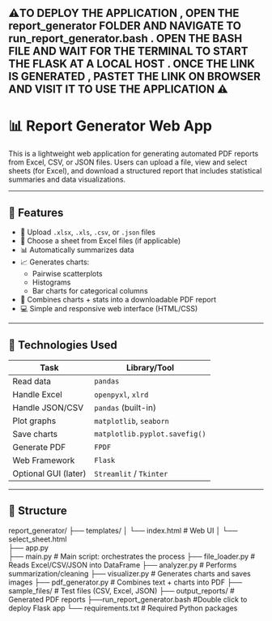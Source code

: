 ⚠️TO DEPLOY THE APPLICATION , OPEN THE report_generator FOLDER AND NAVIGATE TO run_report_generator.bash . OPEN THE BASH FILE AND WAIT FOR THE TERMINAL TO START THE FLASK AT A LOCAL HOST . ONCE THE LINK IS GENERATED , PASTET THE LINK ON BROWSER AND VISIT IT TO USE THE APPLICATION ⚠️
---
# 📊 Report Generator Web App

This is a lightweight web application for generating automated PDF reports from Excel, CSV, or JSON files. Users can upload a file, view and select sheets (for Excel), and download a structured report that includes statistical summaries and data visualizations.

---

## 🚀 Features

- 📁 Upload `.xlsx`, `.xls`, `.csv`, or `.json` files
- 📄 Choose a sheet from Excel files (if applicable)
- 📊 Automatically summarizes data
- 📈 Generates charts:
  - Pairwise scatterplots
  - Histograms
  - Bar charts for categorical columns
- 📑 Combines charts + stats into a downloadable PDF report
- 💻 Simple and responsive web interface (HTML/CSS)

---

## 🧠 Technologies Used

| Task                | Library/Tool                  |
|---------------------|-------------------------------|
| Read data           | `pandas`                      |
| Handle Excel        | `openpyxl`, `xlrd`            |
| Handle JSON/CSV     | `pandas` (built-in)           |
| Plot graphs         | `matplotlib`, `seaborn`       |
| Save charts         | `matplotlib.pyplot.savefig()` |
| Generate PDF        | `FPDF`                        |
| Web Framework       | `Flask`                       |
| Optional GUI (later)| `Streamlit` / `Tkinter`       |

---
## 🌉 Structure

report_generator/
├── templates/
│   └── index.html             # Web UI
│   └── select_sheet.html               
├── app.py  
├── main.py                  # Main script: orchestrates the process
├── file_loader.py           # Reads Excel/CSV/JSON into DataFrame
├── analyzer.py              # Performs summarization/cleaning
├── visualizer.py            # Generates charts and saves images
├── pdf_generator.py         # Combines text + charts into PDF
├── sample_files/            # Test files (CSV, Excel, JSON)
├── output_reports/          # Generated PDF reports
├──run_report_generator.bash #Double click to deploy Flask app
└── requirements.txt         # Required Python packages
